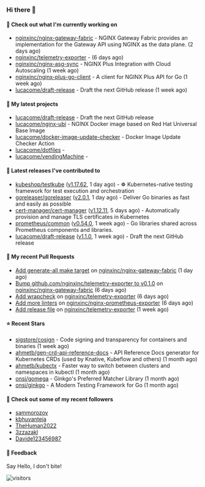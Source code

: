 ### Hi there 👋

#### 👷 Check out what I'm currently working on

- [nginxinc/nginx-gateway-fabric](https://github.com/nginxinc/nginx-gateway-fabric) - NGINX Gateway Fabric provides an implementation for the Gateway API using NGINX as the data plane. (2 days ago)
- [nginxinc/telemetry-exporter](https://github.com/nginxinc/telemetry-exporter) -  (6 days ago)
- [nginxinc/nginx-asg-sync](https://github.com/nginxinc/nginx-asg-sync) - NGINX Plus Integration with Cloud Autoscaling  (1 week ago)
- [nginxinc/nginx-plus-go-client](https://github.com/nginxinc/nginx-plus-go-client) - A client for NGINX Plus API for Go (1 week ago)
- [lucacome/draft-release](https://github.com/lucacome/draft-release) - Draft the next GitHub release (1 week ago)

#### 🌱 My latest projects

- [lucacome/draft-release](https://github.com/lucacome/draft-release) - Draft the next GitHub release
- [lucacome/nginx-ubi](https://github.com/lucacome/nginx-ubi) - NGINX Docker image based on Red Hat Universal Base Image
- [lucacome/docker-image-update-checker](https://github.com/lucacome/docker-image-update-checker) - Docker Image Update Checker Action
- [lucacome/dotfiles](https://github.com/lucacome/dotfiles) - 
- [lucacome/vendingMachine](https://github.com/lucacome/vendingMachine) - 

#### 🔭 Latest releases I've contributed to

- [kubeshop/testkube](https://github.com/kubeshop/testkube) ([v1.17.62](https://github.com/kubeshop/testkube/releases/tag/v1.17.62), 1 day ago) - ☸️ Kubernetes-native testing framework for test execution and orchestration
- [goreleaser/goreleaser](https://github.com/goreleaser/goreleaser) ([v2.0.1](https://github.com/goreleaser/goreleaser/releases/tag/v2.0.1), 1 day ago) - Deliver Go binaries as fast and easily as possible
- [cert-manager/cert-manager](https://github.com/cert-manager/cert-manager) ([v1.12.11](https://github.com/cert-manager/cert-manager/releases/tag/v1.12.11), 5 days ago) - Automatically provision and manage TLS certificates in Kubernetes
- [prometheus/common](https://github.com/prometheus/common) ([v0.54.0](https://github.com/prometheus/common/releases/tag/v0.54.0), 1 week ago) - Go libraries shared across Prometheus components and libraries.
- [lucacome/draft-release](https://github.com/lucacome/draft-release) ([v1.1.0](https://github.com/lucacome/draft-release/releases/tag/v1.1.0), 1 week ago) - Draft the next GitHub release

#### 🔨 My recent Pull Requests

- [Add generate-all make target](https://github.com/nginxinc/nginx-gateway-fabric/pull/2122) on [nginxinc/nginx-gateway-fabric](https://github.com/nginxinc/nginx-gateway-fabric) (1 day ago)
- [Bump github.com/nginxinc/telemetry-exporter to v0.1.0](https://github.com/nginxinc/nginx-gateway-fabric/pull/2108) on [nginxinc/nginx-gateway-fabric](https://github.com/nginxinc/nginx-gateway-fabric) (6 days ago)
- [Add wrapcheck](https://github.com/nginxinc/telemetry-exporter/pull/124) on [nginxinc/telemetry-exporter](https://github.com/nginxinc/telemetry-exporter) (6 days ago)
- [Add more linters](https://github.com/nginxinc/nginx-prometheus-exporter/pull/733) on [nginxinc/nginx-prometheus-exporter](https://github.com/nginxinc/nginx-prometheus-exporter) (6 days ago)
- [Add release file](https://github.com/nginxinc/telemetry-exporter/pull/123) on [nginxinc/telemetry-exporter](https://github.com/nginxinc/telemetry-exporter) (1 week ago)

#### ⭐ Recent Stars

- [sigstore/cosign](https://github.com/sigstore/cosign) - Code signing and transparency for containers and binaries (1 week ago)
- [ahmetb/gen-crd-api-reference-docs](https://github.com/ahmetb/gen-crd-api-reference-docs) - API Reference Docs generator for Kubernetes CRDs (used by Knative, Kubeflow and others) (1 month ago)
- [ahmetb/kubectx](https://github.com/ahmetb/kubectx) - Faster way to switch between clusters and namespaces in kubectl (1 month ago)
- [onsi/gomega](https://github.com/onsi/gomega) - Ginkgo&#39;s Preferred Matcher Library (1 month ago)
- [onsi/ginkgo](https://github.com/onsi/ginkgo) - A Modern Testing Framework for Go (1 month ago)

#### 👯 Check out some of my recent followers

- [sammorozov](https://github.com/sammorozov)
- [kbhuvanteja](https://github.com/kbhuvanteja)
- [TheHuman2022](https://github.com/TheHuman2022)
- [3zzazakl](https://github.com/3zzazakl)
- [Davide123456987](https://github.com/Davide123456987)

#### 💬 Feedback

Say Hello, I don't bite!

![visitors](https://visitor-badge.laobi.icu/badge?page_id=lucacome.visitor-badge)
#
